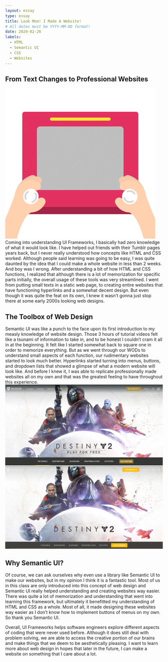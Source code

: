 ```yaml
---
layout: essay
type: essay
title: Look Mom! I Made A Website!
# All dates must be YYYY-MM-DD format!
date: 2020-02-26
labels:
  - HTML
  - Semantic UI
  - CSS
  - Websites
---
```


## From Text Changes to Professional Websites

<img class="ui medium right floated image" src="../images/website.gif">
Coming into understanding UI Frameworks, I basically had zero knowledge of what it would look like. I have helped out friends with their Tumblr pages years back, but I never really understood how concepts like HTML and CSS worked. Although people said learning was going to be easy, I was quite daunted by the idea that I could make a whole website in less than 2 weeks. And boy was I wrong. After understanding a bit of how HTML and CSS functions, I realized that although there is a lot of memorization for specific parts initially, the overall usage of these tools was very streamlined. I went from putting small texts in a static web page, to creating entire websites that have functioning hyperlinks and a somewhat decent design. But even though it was quite the feat on its own, I knew it wasn’t gonna just stop there at some early 2000s looking web designs.

## The Toolbox of Web Design

Semantic UI was like a punch to the face upon its first introduction to my measly knowledge of website design. Those 3 hours of tutorial videos felt like a tsunami of information to take in, and to be honest I couldn’t cram it all in at the beginning. It felt like I started somewhat back to square one in order to memorize everything. But as we went through our WODs to understand small aspects of each function, our rudimentary websites started to look much better. Hyperlinks started turning into menus, buttons, and dropdown lists that showed a glimpse of what a modern website will look like. And before I knew it, I was able to replicate professionally made websites all on my own and that was the greatest feeling to have throughout this experience.
<img class="ui large centered image" src="../images/Bungie-Original.png">
<img class="ui large centered image" src="../images/Bungie-Recreated.png">
## Why Semantic UI?

Of course, we can ask ourselves why even use a library like Semantic UI to make our websites, but in my opinion I think it is a fantastic tool. Most of us in this class are only introduced into this concept of web design and Semantic UI really helped understanding and creating websites way easier. There was quite a lot of memorization and understanding that went into learning this framework, but ultimately it benefitted my understanding of HTML and CSS as a whole. Most of all, it made designing these websites way easier as I don’t know how to implement buttons of menus on my own. So thank you Semantic UI.

Overall, UI Frameworks helps software engineers explore different aspects of coding that were never used before. Although it does still deal with problem solving, we are able to access the creative portion of our brains and make things that we deem to be aesthetically pleasing. I want to learn more about web design in hopes that later in the future, I can make a website on something that I care about a lot.

